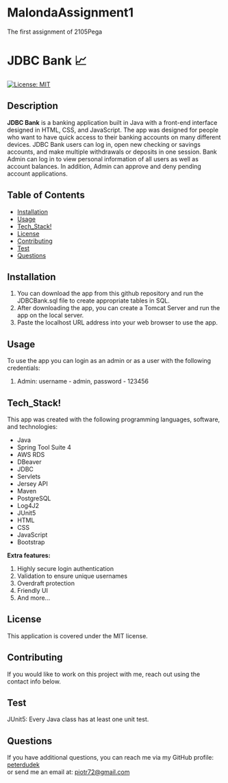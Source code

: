 # MalondaAssignment1
The first assignment of 2105Pega


# JDBC Bank :chart_with_upwards_trend:
[![License: MIT](https://img.shields.io/badge/License-MIT-yellow.svg)](https://opensource.org/licenses/MIT)

## Description
__JDBC Bank__ is a banking application built in Java with a front-end interface designed in HTML, CSS, and JavaScript. The app was designed for people who want to have quick access to their banking accounts on many different devices. JDBC Bank users can log in, open new checking or savings accounts, and make multiple withdrawals or deposits in one session.
Bank Admin can log in to view personal information of all users as well as account balances. In addition, Admin can approve and deny pending account applications.

## Table of Contents
* [Installation](#Installation)
* [Usage](#Usage)
* [Tech_Stack!](#Tech_Stack!)
* [License](#License)
* [Contributing](#Contributing)
* [Test](#Test)
* [Questions](#Questions)

## Installation

1. You can download the app from this github repository and run the JDBCBank.sql file to create appropriate tables in SQL.
2. After downloading the app, you can create a Tomcat Server and run the app on the local server.
3. Paste the localhost URL address into your web browser to use the app.




## Usage
To use the app you can login as an admin or as a user with the following credentials:
1. Admin: username - admin, password - 123456



## Tech_Stack!
This app was created with the following programming languages, software, and technologies:
- Java
- Spring Tool Suite 4
- AWS RDS
- DBeaver
- JDBC
- Servlets
- Jersey API
- Maven
- PostgreSQL
- Log4J2
- JUnit5
- HTML
- CSS
- JavaScript
- Bootstrap

__Extra features:__
1. Highly secure login authentication
2. Validation to ensure unique usernames
3. Overdraft protection
4. Friendly UI
5. And more...


## License
This application is covered under the MIT license.

## Contributing
If you would like to work on this project with me, reach out using the contact info below.

## Test
JUnit5: Every Java class has at least one unit test.

## Questions
If you have additional questions, you can reach me via my GitHub profile: [peterdudek](https://github.com/peterdudek)<br/>
or send me an email at: piotr72@gmail.com

